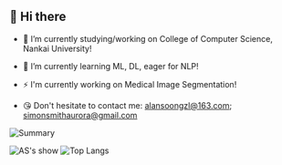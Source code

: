 ## 👋 Hi there

- 🔭 I’m currently studying/working on College of Computer Science, Nankai University! 
- 🌱 I’m currently learning ML, DL, eager for NLP! 
- ⚡ I'm currently working on Medical Image Segmentation!

- 😘 Don't hesitate to contact me: alansoongzl@163.com; simonsmithaurora@gmail.com


![Summary](https://github-profile-summary-cards.vercel.app/api/cards/profile-details?username=Alan-Soong&theme=nord_dark)

![AS's show](https://github-readme-stats.vercel.app/api?username=Alan-Soong&hide_title=true&theme=transparent)
![Top Langs](https://github-readme-stats.vercel.app/api/top-langs/?username=Alan-Soong&layout=compact&hide_title=true&exclude_repo=comp426,Redventures-Movie-Quotes)



<!--
**Alan-Soong/Alan-Soong** is a ✨ _special_ ✨ repository because its `README.md` (this file) appears on your GitHub profile.

Here are some ideas to get you started:


- 👯 I’m looking to collaborate on ...
- 🤔 I’m looking for help with ...
- 💬 Ask me about ...
- 📫 How to reach me: ...
- 😄 Pronouns: ...
- ⚡ Fun fact: ...
 

-->
